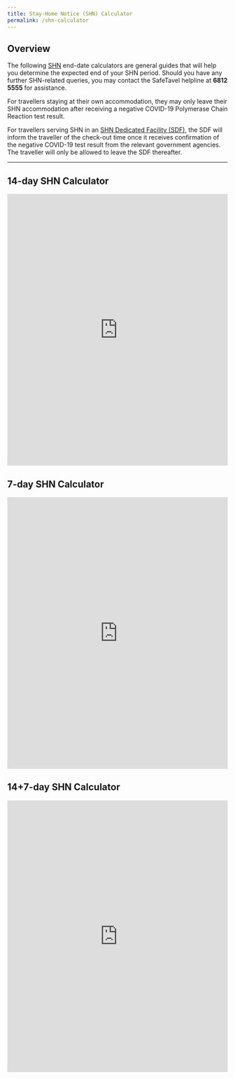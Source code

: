 ```yaml
---
title: Stay-Home Notice (SHN) Calculator
permalink: /shn-calculator
---
```


## Overview

The following [SHN](/health/shn) end-date calculators are general guides that will help you determine the expected end of your SHN period. Should you have any further SHN-related queries, you may contact the SafeTavel helpline at **6812 5555** for assistance.

For travellers staying at their own accommodation, they may only leave their SHN accommodation after receiving a negative COVID-19 Polymerase Chain Reaction test result. 

For travellers serving SHN in an [SHN Dedicated Facility (SDF)](/health/shn/sdf), the SDF will inform the traveller of the check-out time once it receives confirmation of the negative COVID-19 test result from the relevant government agencies. The traveller will only be allowed to leave the SDF thereafter.

-----

<div id="cal"></div>

## 14-day SHN Calculator

<iframe width="100%" height="620" src="https://www.checkfirst.gov.sg/c/shn-date-calculator" frameborder="0" allow="accelerometer; autoplay; clipboard-write; encrypted-media; gyroscope; picture-in-picture" allowfullscreen></iframe>

## 7-day SHN Calculator

<iframe width="100%" height="620" src="https://www.checkfirst.gov.sg/c/shn-date-calculator-2" frameborder="0" allow="accelerometer; autoplay; clipboard-write; encrypted-media; gyroscope; picture-in-picture" allowfullscreen></iframe>

## 14+7-day SHN Calculator

<iframe width="100%" height="620" src="https://www.checkfirst.gov.sg/c/shn-date-calculator-3" frameborder="0" allow="accelerometer; autoplay; clipboard-write; encrypted-media; gyroscope; picture-in-picture" allowfullscreen></iframe>





